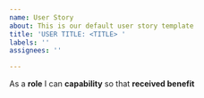 ```yaml
---
name: User Story
about: This is our default user story template
title: 'USER TITLE: <TITLE> '
labels: ''
assignees: ''

---
```


As a **role** I can **capability** so that **received benefit**
